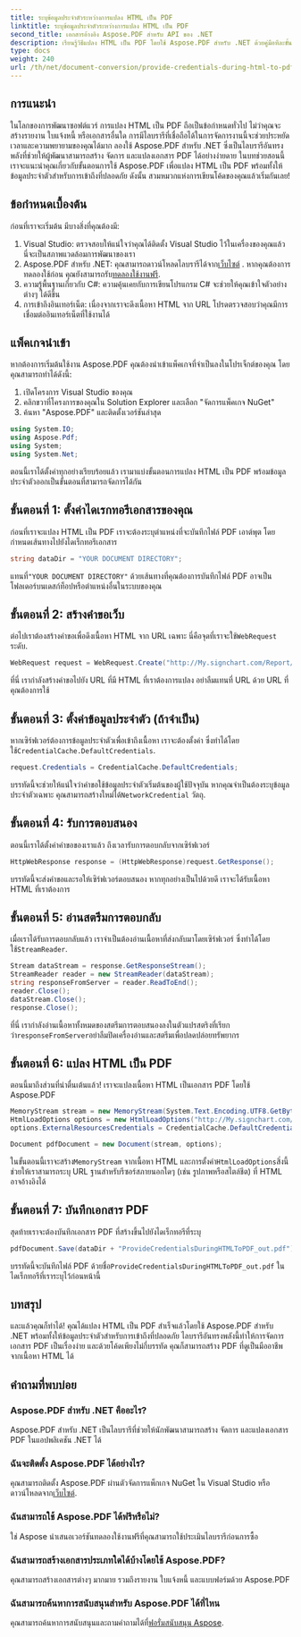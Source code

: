 ```yaml
---
title: ระบุข้อมูลประจำตัวระหว่างการแปลง HTML เป็น PDF
linktitle: ระบุข้อมูลประจำตัวระหว่างการแปลง HTML เป็น PDF
second_title: เอกสารอ้างอิง Aspose.PDF สำหรับ API ของ .NET
description: เรียนรู้วิธีแปลง HTML เป็น PDF โดยใช้ Aspose.PDF สำหรับ .NET ด้วยคู่มือทีละขั้นตอนนี้ เหมาะสำหรับนักพัฒนาที่ต้องการปรับปรุงกระบวนการสร้างเอกสาร
type: docs
weight: 240
url: /th/net/document-conversion/provide-credentials-during-html-to-pdf/
---
```

## การแนะนำ

ในโลกของการพัฒนาซอฟต์แวร์ การแปลง HTML เป็น PDF ถือเป็นข้อกำหนดทั่วไป ไม่ว่าคุณจะสร้างรายงาน ใบแจ้งหนี้ หรือเอกสารอื่นใด การมีไลบรารีที่เชื่อถือได้ในการจัดการงานนี้จะช่วยประหยัดเวลาและความพยายามของคุณได้มาก ลองใช้ Aspose.PDF สำหรับ .NET ซึ่งเป็นไลบรารีอันทรงพลังที่ช่วยให้ผู้พัฒนาสามารถสร้าง จัดการ และแปลงเอกสาร PDF ได้อย่างง่ายดาย ในบทช่วยสอนนี้ เราจะแนะนำคุณเกี่ยวกับขั้นตอนการใช้ Aspose.PDF เพื่อแปลง HTML เป็น PDF พร้อมทั้งให้ข้อมูลประจำตัวสำหรับการเข้าถึงที่ปลอดภัย ดังนั้น สวมหมวกแห่งการเขียนโค้ดของคุณแล้วเริ่มกันเลย!

## ข้อกำหนดเบื้องต้น

ก่อนที่เราจะเริ่มต้น มีบางสิ่งที่คุณต้องมี:

1. Visual Studio: ตรวจสอบให้แน่ใจว่าคุณได้ติดตั้ง Visual Studio ไว้ในเครื่องของคุณแล้ว นี่จะเป็นสภาพแวดล้อมการพัฒนาของเรา
2.  Aspose.PDF สำหรับ .NET: คุณสามารถดาวน์โหลดไลบรารีได้จาก[เว็บไซต์](https://releases.aspose.com/pdf/net/) . หากคุณต้องการทดลองใช้ก่อน คุณยังสามารถรับ[ทดลองใช้งานฟรี](https://releases.aspose.com/).
3. ความรู้พื้นฐานเกี่ยวกับ C#: ความคุ้นเคยกับการเขียนโปรแกรม C# จะช่วยให้คุณเข้าใจตัวอย่างต่างๆ ได้ดีขึ้น
4. การเข้าถึงอินเทอร์เน็ต: เนื่องจากเราจะดึงเนื้อหา HTML จาก URL โปรดตรวจสอบว่าคุณมีการเชื่อมต่ออินเทอร์เน็ตที่ใช้งานได้

## แพ็คเกจนำเข้า

หากต้องการเริ่มต้นใช้งาน Aspose.PDF คุณต้องนำเข้าแพ็คเกจที่จำเป็นลงในโปรเจ็กต์ของคุณ โดยคุณสามารถทำได้ดังนี้:

1. เปิดโครงการ Visual Studio ของคุณ
2. คลิกขวาที่โครงการของคุณใน Solution Explorer และเลือก "จัดการแพ็คเกจ NuGet"
3. ค้นหา "Aspose.PDF" และติดตั้งเวอร์ชันล่าสุด

```csharp
using System.IO;
using Aspose.Pdf;
using System;
using System.Net;
```
ตอนนี้เราได้ตั้งค่าทุกอย่างเรียบร้อยแล้ว เรามาแบ่งขั้นตอนการแปลง HTML เป็น PDF พร้อมข้อมูลประจำตัวออกเป็นขั้นตอนที่สามารถจัดการได้กัน

## ขั้นตอนที่ 1: ตั้งค่าไดเรกทอรีเอกสารของคุณ

ก่อนที่เราจะแปลง HTML เป็น PDF เราจะต้องระบุตำแหน่งที่จะบันทึกไฟล์ PDF เอาต์พุต โดยกำหนดเส้นทางไปยังไดเร็กทอรีเอกสาร

```csharp
string dataDir = "YOUR DOCUMENT DIRECTORY";
```

 แทนที่`"YOUR DOCUMENT DIRECTORY"` ด้วยเส้นทางที่คุณต้องการบันทึกไฟล์ PDF อาจเป็นโฟลเดอร์บนเดสก์ท็อปหรือตำแหน่งอื่นในระบบของคุณ

## ขั้นตอนที่ 2: สร้างคำขอเว็บ

 ต่อไปเราต้องสร้างคำขอเพื่อดึงเนื้อหา HTML จาก URL เฉพาะ นี่คือจุดที่เราจะใช้`WebRequest` ระดับ.

```csharp
WebRequest request = WebRequest.Create("http://My.signchart.com/Report/PrintBook.asp?ProjectGuid=6FB9DBB0-");
```

ที่นี่ เรากำลังสร้างคำขอไปยัง URL ที่มี HTML ที่เราต้องการแปลง อย่าลืมแทนที่ URL ด้วย URL ที่คุณต้องการใช้

## ขั้นตอนที่ 3: ตั้งค่าข้อมูลประจำตัว (ถ้าจำเป็น)

หากเซิร์ฟเวอร์ต้องการข้อมูลประจำตัวเพื่อเข้าถึงเนื้อหา เราจะต้องตั้งค่า ซึ่งทำได้โดยใช้`CredentialCache.DefaultCredentials`.

```csharp
request.Credentials = CredentialCache.DefaultCredentials;
```

 บรรทัดนี้จะช่วยให้แน่ใจว่าคำขอใช้ข้อมูลประจำตัวเริ่มต้นของผู้ใช้ปัจจุบัน หากคุณจำเป็นต้องระบุข้อมูลประจำตัวเฉพาะ คุณสามารถสร้างใหม่ได้`NetworkCredential` วัตถุ.

## ขั้นตอนที่ 4: รับการตอบสนอง

ตอนนี้เราได้ตั้งค่าคำขอของเราแล้ว ถึงเวลารับการตอบกลับจากเซิร์ฟเวอร์

```csharp
HttpWebResponse response = (HttpWebResponse)request.GetResponse();
```

บรรทัดนี้จะส่งคำขอและรอให้เซิร์ฟเวอร์ตอบสนอง หากทุกอย่างเป็นไปด้วยดี เราจะได้รับเนื้อหา HTML ที่เราต้องการ

## ขั้นตอนที่ 5: อ่านสตรีมการตอบกลับ

 เมื่อเราได้รับการตอบกลับแล้ว เราจำเป็นต้องอ่านเนื้อหาที่ส่งกลับมาโดยเซิร์ฟเวอร์ ซึ่งทำได้โดยใช้`StreamReader`.

```csharp
Stream dataStream = response.GetResponseStream();
StreamReader reader = new StreamReader(dataStream);
string responseFromServer = reader.ReadToEnd();
reader.Close();
dataStream.Close();
response.Close();
```

 ที่นี่ เรากำลังอ่านเนื้อหาทั้งหมดของสตรีมการตอบสนองลงในตัวแปรสตริงที่เรียกว่า`responseFromServer`อย่าลืมปิดเครื่องอ่านและสตรีมเพื่อปลดปล่อยทรัพยากร

## ขั้นตอนที่ 6: แปลง HTML เป็น PDF

ตอนนี้มาถึงส่วนที่น่าตื่นเต้นแล้ว! เราจะแปลงเนื้อหา HTML เป็นเอกสาร PDF โดยใช้ Aspose.PDF

```csharp
MemoryStream stream = new MemoryStream(System.Text.Encoding.UTF8.GetBytes(responseFromServer));
HtmlLoadOptions options = new HtmlLoadOptions("http://My.signchart.com/");
options.ExternalResourcesCredentials = CredentialCache.DefaultCredentials;

Document pdfDocument = new Document(stream, options);
```

ในขั้นตอนนี้เราจะสร้าง`MemoryStream` จากเนื้อหา HTML และการตั้งค่า`HtmlLoadOptions`สิ่งนี้ช่วยให้เราสามารถระบุ URL ฐานสำหรับรีซอร์สภายนอกใดๆ (เช่น รูปภาพหรือสไตล์ชีต) ที่ HTML อาจอ้างอิงได้

## ขั้นตอนที่ 7: บันทึกเอกสาร PDF

สุดท้ายเราจะต้องบันทึกเอกสาร PDF ที่สร้างขึ้นไปยังไดเร็กทอรีที่ระบุ

```csharp
pdfDocument.Save(dataDir + "ProvideCredentialsDuringHTMLToPDF_out.pdf");
```

 บรรทัดนี้จะบันทึกไฟล์ PDF ด้วยชื่อ`ProvideCredentialsDuringHTMLToPDF_out.pdf` ในไดเร็กทอรีที่เราระบุไว้ก่อนหน้านี้

## บทสรุป

และแล้วคุณก็ทำได้! คุณได้แปลง HTML เป็น PDF สำเร็จแล้วโดยใช้ Aspose.PDF สำหรับ .NET พร้อมทั้งให้ข้อมูลประจำตัวสำหรับการเข้าถึงที่ปลอดภัย ไลบรารีอันทรงพลังนี้ทำให้การจัดการเอกสาร PDF เป็นเรื่องง่าย และด้วยโค้ดเพียงไม่กี่บรรทัด คุณก็สามารถสร้าง PDF ที่ดูเป็นมืออาชีพจากเนื้อหา HTML ได้ 

## คำถามที่พบบ่อย

### Aspose.PDF สำหรับ .NET คืออะไร?
Aspose.PDF สำหรับ .NET เป็นไลบรารีที่ช่วยให้นักพัฒนาสามารถสร้าง จัดการ และแปลงเอกสาร PDF ในแอปพลิเคชัน .NET ได้

### ฉันจะติดตั้ง Aspose.PDF ได้อย่างไร?
 คุณสามารถติดตั้ง Aspose.PDF ผ่านตัวจัดการแพ็กเกจ NuGet ใน Visual Studio หรือดาวน์โหลดจาก[เว็บไซต์](https://releases.aspose.com/pdf/net/).

### ฉันสามารถใช้ Aspose.PDF ได้ฟรีหรือไม่?
ใช่ Aspose นำเสนอเวอร์ชันทดลองใช้งานฟรีที่คุณสามารถใช้ประเมินไลบรารีก่อนการซื้อ

### ฉันสามารถสร้างเอกสารประเภทใดได้บ้างโดยใช้ Aspose.PDF?
คุณสามารถสร้างเอกสารต่างๆ มากมาย รวมถึงรายงาน ใบแจ้งหนี้ และแบบฟอร์มด้วย Aspose.PDF

### ฉันสามารถค้นหาการสนับสนุนสำหรับ Aspose.PDF ได้ที่ไหน
 คุณสามารถค้นหาการสนับสนุนและถามคำถามได้ที่[ฟอรั่มสนับสนุน Aspose](https://forum.aspose.com/c/pdf/10).